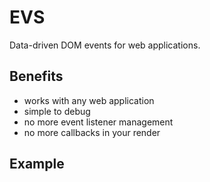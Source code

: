 # EVS

Data-driven DOM events for web applications.

## Benefits

* works with any web application
* simple to debug
* no more event listener management
* no more callbacks in your render

## Example
